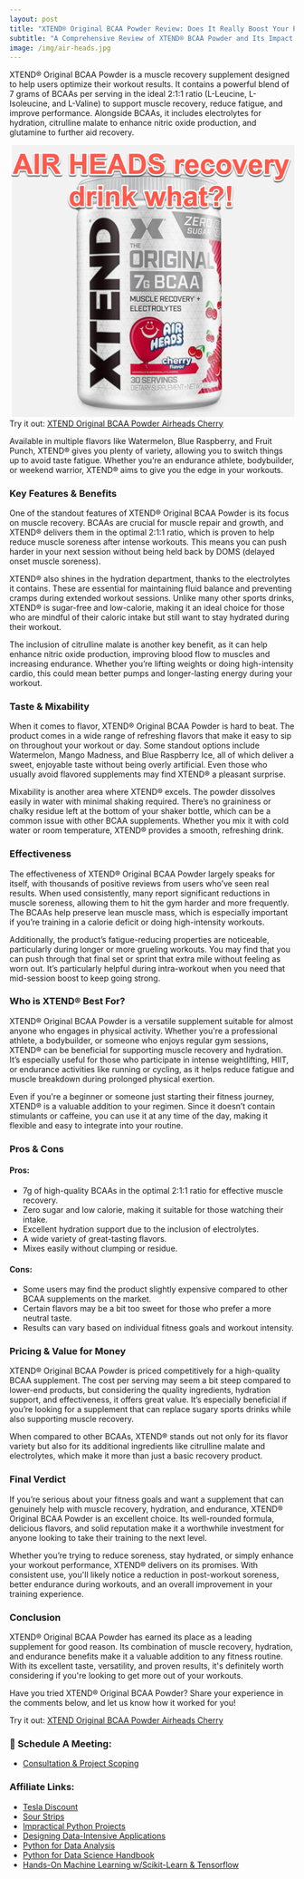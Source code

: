 ```yaml
---
layout: post
title: "XTEND® Original BCAA Powder Review: Does It Really Boost Your Performance?"
subtitle: "A Comprehensive Review of XTEND® BCAA Powder and Its Impact on Muscle Recovery, Hydration, and Performance"
image: /img/air-heads.jpg
---
```


XTEND® Original BCAA Powder is a muscle recovery supplement designed to help users optimize their workout results. It contains a powerful blend of 7 grams of BCAAs per serving in the ideal 2:1:1 ratio (L-Leucine, L-Isoleucine, and L-Valine) to support muscle recovery, reduce fatigue, and improve performance. Alongside BCAAs, it includes electrolytes for hydration, citrulline malate to enhance nitric oxide production, and glutamine to further aid recovery.

[![IMAGE_ALT](../img/air-heads.jpg)](https://amzn.to/47ugqrE)
Try it out: [XTEND Original BCAA Powder Airheads Cherry](https://amzn.to/47ugqrE)

Available in multiple flavors like Watermelon, Blue Raspberry, and Fruit Punch, XTEND® gives you plenty of variety, allowing you to switch things up to avoid taste fatigue. Whether you’re an endurance athlete, bodybuilder, or weekend warrior, XTEND® aims to give you the edge in your workouts.

### **Key Features & Benefits**
One of the standout features of XTEND® Original BCAA Powder is its focus on muscle recovery. BCAAs are crucial for muscle repair and growth, and XTEND® delivers them in the optimal 2:1:1 ratio, which is proven to help reduce muscle soreness after intense workouts. This means you can push harder in your next session without being held back by DOMS (delayed onset muscle soreness).

XTEND® also shines in the hydration department, thanks to the electrolytes it contains. These are essential for maintaining fluid balance and preventing cramps during extended workout sessions. Unlike many other sports drinks, XTEND® is sugar-free and low-calorie, making it an ideal choice for those who are mindful of their caloric intake but still want to stay hydrated during their workout.

The inclusion of citrulline malate is another key benefit, as it can help enhance nitric oxide production, improving blood flow to muscles and increasing endurance. Whether you’re lifting weights or doing high-intensity cardio, this could mean better pumps and longer-lasting energy during your workout.

### **Taste & Mixability**
When it comes to flavor, XTEND® Original BCAA Powder is hard to beat. The product comes in a wide range of refreshing flavors that make it easy to sip on throughout your workout or day. Some standout options include Watermelon, Mango Madness, and Blue Raspberry Ice, all of which deliver a sweet, enjoyable taste without being overly artificial. Even those who usually avoid flavored supplements may find XTEND® a pleasant surprise.

Mixability is another area where XTEND® excels. The powder dissolves easily in water with minimal shaking required. There’s no graininess or chalky residue left at the bottom of your shaker bottle, which can be a common issue with other BCAA supplements. Whether you mix it with cold water or room temperature, XTEND® provides a smooth, refreshing drink.

### **Effectiveness**
The effectiveness of XTEND® Original BCAA Powder largely speaks for itself, with thousands of positive reviews from users who’ve seen real results. When used consistently, many report significant reductions in muscle soreness, allowing them to hit the gym harder and more frequently. The BCAAs help preserve lean muscle mass, which is especially important if you’re training in a calorie deficit or doing high-intensity workouts.

Additionally, the product’s fatigue-reducing properties are noticeable, particularly during longer or more grueling workouts. You may find that you can push through that final set or sprint that extra mile without feeling as worn out. It’s particularly helpful during intra-workout when you need that mid-session boost to keep going strong.

### **Who is XTEND® Best For?**
XTEND® Original BCAA Powder is a versatile supplement suitable for almost anyone who engages in physical activity. Whether you're a professional athlete, a bodybuilder, or someone who enjoys regular gym sessions, XTEND® can be beneficial for supporting muscle recovery and hydration. It’s especially useful for those who participate in intense weightlifting, HIIT, or endurance activities like running or cycling, as it helps reduce fatigue and muscle breakdown during prolonged physical exertion.

Even if you're a beginner or someone just starting their fitness journey, XTEND® is a valuable addition to your regimen. Since it doesn’t contain stimulants or caffeine, you can use it at any time of the day, making it flexible and easy to integrate into your routine.

### **Pros & Cons**
#### **Pros:**
- 7g of high-quality BCAAs in the optimal 2:1:1 ratio for effective muscle recovery.
- Zero sugar and low calorie, making it suitable for those watching their intake.
- Excellent hydration support due to the inclusion of electrolytes.
- A wide variety of great-tasting flavors.
- Mixes easily without clumping or residue.


#### **Cons:**
- Some users may find the product slightly expensive compared to other BCAA supplements on the market.
- Certain flavors may be a bit too sweet for those who prefer a more neutral taste.
- Results can vary based on individual fitness goals and workout intensity.


### **Pricing & Value for Money**
XTEND® Original BCAA Powder is priced competitively for a high-quality BCAA supplement. The cost per serving may seem a bit steep compared to lower-end products, but considering the quality ingredients, hydration support, and effectiveness, it offers great value. It’s especially beneficial if you’re looking for a supplement that can replace sugary sports drinks while also supporting muscle recovery.

When compared to other BCAAs, XTEND® stands out not only for its flavor variety but also for its additional ingredients like citrulline malate and electrolytes, which make it more than just a basic recovery product.

### **Final Verdict**
If you’re serious about your fitness goals and want a supplement that can genuinely help with muscle recovery, hydration, and endurance, XTEND® Original BCAA Powder is an excellent choice. Its well-rounded formula, delicious flavors, and solid reputation make it a worthwhile investment for anyone looking to take their training to the next level.

Whether you’re trying to reduce soreness, stay hydrated, or simply enhance your workout performance, XTEND® delivers on its promises. With consistent use, you'll likely notice a reduction in post-workout soreness, better endurance during workouts, and an overall improvement in your training experience.

### **Conclusion**
XTEND® Original BCAA Powder has earned its place as a leading supplement for good reason. Its combination of muscle recovery, hydration, and endurance benefits make it a valuable addition to any fitness routine. With its excellent taste, versatility, and proven results, it's definitely worth considering if you're looking to get more out of your workouts.

Have you tried XTEND® Original BCAA Powder? Share your experience in the comments below, and let us know how it worked for you!

Try it out: [XTEND Original BCAA Powder Airheads Cherry](https://amzn.to/47ugqrE)

### 📅 Schedule A Meeting:
- [Consultation & Project Scoping](https://calendly.com/kadad1312/1-on-1?back=1&month=2024-01)
### Affiliate Links:
- [Tesla Discount](https://ts.la/khaled835973)
- [Sour Strips](https://amzn.to/3EDWUM7)
- [Impractical Python Projects](https://amzn.to/3JpCpWH)
- [Designing Data-Intensive Applications](https://amzn.to/3Hgh5Sj)
- [Python for Data Analysis](https://amzn.to/3D0C8pl)
- [Python for Data Science Handbook](https://amzn.to/3XnZ1ez)
- [Hands-On Machine Learning w/Scikit-Learn & Tensorflow](https://amzn.to/3QTWoyt)